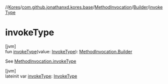 //[Kores](../../../../index.md)/[com.github.jonathanxd.kores.base](../../index.md)/[MethodInvocation](../index.md)/[Builder](index.md)/[invokeType](invoke-type.md)

# invokeType

[jvm]\
fun [invokeType](invoke-type.md)(value: [InvokeType](../../-invoke-type/index.md)): [MethodInvocation.Builder](index.md)

See [MethodInvocation.invokeType](../invoke-type.md)

[jvm]\
lateinit var [invokeType](invoke-type.md): [InvokeType](../../-invoke-type/index.md)
